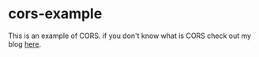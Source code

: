 # cors-example

This is an example of CORS. if you don't know what is CORS check out my blog [here](https://medium.com/@umut-deniz).
